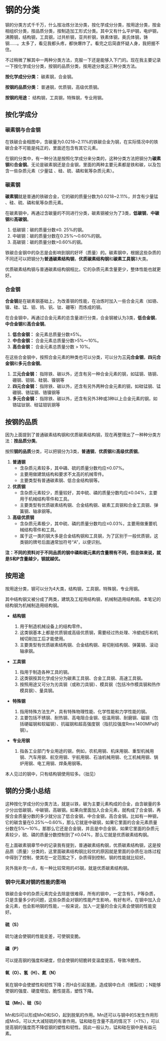# 钢的分类

钢的分类方式千千万，什么按冶炼分法分类，按化学成分分类，按用途分类，按金相组织分类，按品质分类，按制造加工形式分类。其中又有什么平炉钢，电炉钢，沸腾钢，结构钢，工具钢，过共析钢，亚共析钢，铁素体钢，奥氏体钢，铸钢......。太多了，看见我都头疼，都快爆炸了。看完之后简直怀疑人身，我把握不住。

不过稍微了解其中一两种分类方法，克服一下还是能够入下门的。现在我主要记录一下按化学成分分类，按钢的品质分类，按用途分类这三种分类方法。

**按化学成分分类：** 碳素钢，合金钢。

**按钢的品质分类：** 普通钢，优质钢，高级优质钢。

**按钢的用途：** 结构钢，工具钢，特殊钢，专业用钢。

## 按化学成分

### 碳素钢与合金钢

在铁碳合金相图中，含碳量为0.0218~2.11%的铁碳合金为钢，在实际情况中的铁碳合金不可能是纯正的，里面还包含有其它元素。

在钢的分类中，有一种分法是按照化学成分来分类的，这种分类方法把钢分为**碳素钢**和**合金钢**。无论是碳素钢还是合金钢，里面的两种主要元素都是铁和碳，以及包含一些杂质元素（少量锰 、硅、硫、磷和氧等杂质元素）。

### 碳素钢

**碳素钢**就是普通的铁碳合金，它的碳的质量分数为0.0218~2.11%，并含有少量锰 、硅、硫、磷和氧等杂质元素。

在碳素钢中，再通过含碳量的不同进行分类，碳素钢被分为了3类，**低碳钢**，**中碳钢**和**高碳钢**。

1. 低碳钢：碳的质量分数≤0. 25%的钢。
2. 中碳钢：碳的质量分数在0.25%～0.60%的钢。
3. 高碳钢：碳的质量分数>0.60%的钢。

铁碳合金钢中的杂志是会影响到钢的好坏（质量）的。碳素钢中，根据这些杂质的不同还可以把钢分为**普通碳素结构钢**，**优质碳素结构钢**和**碳素工具钢**3大类。

优质碳素结构钢与普通碳素结构钢相比，它的杂质元素含量更少，整体性能也就更好。

### 合金钢

**合金钢**是在碳素钢基础上，为改善钢的性能，在冶炼时加入一些合金元素（如铬、镍、硅、锰、钼、钨、钒、钛、硼等）而炼成的钢。

在合金钢中，再通过合金元素的总含量进行分类，合金钢被认为3类，**低合金钢**，**中合金钢**和**高合金钢**。

1. **低合金钢：** 金元素总质量分数≤5%。
2. **中合金钢：** 合金元素总质量分数>5%～10%。
3. **高合金钢：** 合金元素总质量分数 > 10%。

在这些合金钢中，按照合金元素的种类也可以分类，可以分为**三元合金钢**，**四元合金钢**和**多元合金钢**。

1. **三元合金钢：** 指除铁、碳以外，还含有另一种合金元素的钢，如锰钢、铬钢、硼钢、钼钢、硅钢、镍钢等
2. **四元合金钢：** 指除铁、碳以外，还含有另外两种合金元素的钢，如硅锰钢、锰硼钢、铬锰钢、铬镍钢等
3. **多元合金钢：** 指除铁、碳以外，还含有另外3种或3种以上合金元素的钢，如铬锰钛钢、硅锰钼钒钢等

## 按钢的品质

因为上面提到了普通碳素结构钢和优质碳素结构钢，现在再整理出了一种种分类方法：**按品质分类**。

按照**钢的品质**分类，可以把钢分为3类，**普通钢**，**优质钢**和**高级优质钢**。

1. **普通钢** 
   - 含杂质元素较多，其中磷、硫的质量分数均应≤0.07%。
   - 主要用做建筑结构和要求不太高的机械零件。
   - 主要类型有普通碳素钢、低合金结构钢等。
2. **优质钢** 
   - 含杂质元素较少，质量较好，其中硫、磷的质量分数均应≤0.04%，主要用于机械结构零件和工具。
   - 主要类型有优质碳素结构钢、合金结构钢、碳素工具钢和合金工具钢、弹簧钢、轴承钢等。
3. **高级优质钢** 
   - 含杂质元素极少，其中硫、磷的质量分数均应≤0.03%，主要用做重要机械结构零件和工具。
   - 属于这一类的钢大多是合金结构钢和工具钢，为了区别于一般优质钢，这类钢的牌号后面通常加符号“A”，以便识别。

**注：不同的资料对于不同品质的钢中磷和硫元素的含量稍有不同，但总体来说，就是S和P含量越少，钢就越优。** 

## 按用途

按用途分类，钢可以分为4大类，结构钢，工具钢，特殊钢，专业用钢。

其中结构钢又被分成了两类，建筑及工程用结构钢，机械制造用结构钢。本笔记的结构钢为机械制造用结构钢。

- **结构钢**
  1. 用于制造机械设备上的结构零件。
  2. 这类钢基本上都是优质钢或高级优质钢，需要经过热处理、冷塑成形和机械切削加工后才能使用。
  3. 主要类型有优质碳素结构钢、合金结构钢、易切削结构钢、弹簧钢、滚动轴承钢。

- **工具钢**
  1. 指用于制造各种工具的钢。
  2. 这类钢按其化学成分分为碳素工具钢、合金工具钢、高速工具钢。
  3. 按照用途又可分为刃具钢（或称刀具钢）、模具钢（包括冷作模具钢和热作模具钢）、量具钢。

- **特殊钢**
  1. 指用特殊方法生产，具有特殊物理性能、化学性能和力学性能的钢。
  2. 主要包括不锈钢、耐热钢、高电阻合金钢、低温用钢、耐磨钢、磁钢（包括硬磁钢和软磁钢）、抗磁钢和超高强度钢（指抗拉强度Rm≥1400MPa的钢）。

- **专业用钢**
  1. 指各工业部门专业用途的钢，例如，农机用钢、机床用钢、重型机械用钢、汽车用钢、航空用钢、宇航用钢、石油机械用钢、化工机械用钢、锅炉用钢、电工用钢、焊条用钢等。

本人见过的钢中，只有结构钢使用较多。（拙见）

## 钢的分类小总结

这种按化学成分的分类方法，就是以铁，碳为主要元素构成的合金，由含碳量的多少分出低碳钢，中碳钢，高碳钢。如果向里面加入合金元素，就构成了合金钢，再按合金质量分数的多少就分出了低合金钢，中合金钢，高合金钢。比如有一种钢，它的碳含量在0.25%～0.60%，那么它就是中碳钢，如果它里面的合金元素质量分数在5%～10%，那那么它还是合金钢，并且是中合金钢，如果它里面的杂质元素较少，硫、磷的质量分数控制到了≤0.04%，那么它就是优质碳素结构钢。

在上面碳素钢章节中的记录我有提到，普通碳素结构钢，优质碳素结构钢，这是按品质（质量）分类的，这里面碳素结构钢比较优的原因就是里面的杂质在冶炼过程中得到了控制，使其在一定范围之下，杂质得到控制，钢的性能就比较好。

另外我补充一点，有一种比较常用的45钢，就是优质碳素结构钢。

### 钢中元素对钢的性能的影响

铁碳合金中的杂质元素完全去除是很难得，所有的钢中，一定含有S，P等杂质，只是含量多少的问题，这些杂质会对钢的性能产生影响，有好有坏。在钢中加入合金元素，也会影响钢的性能，一般来说，加入一定量的合金元素会使钢的性能变好。

#### 硫（S）

硫匀速会使钢的性能变差，可使钢变脆。

#### 磷（P）

可以提高钢的强度和硬度，但会使钢的韧脆转变温度提高，导致冷脆性。

#### 氧（O）、氢（H）、氮（N）

氧在钢中会使塑性和韧性下降；而H会引起氢脆，造成钢中白点（微裂纹）；N能够使钢的强度、硬度增加，脆性提高，塑性下降。

#### 锰（Mn）、硅（Si）

Mn和Si可以形成MnO和SiO，起到脱氧的作用。Mn还可以与钢中的S发生作用形成MnS，可以大大减轻硫的有害作用。锰和硅在含量不高的情况下（<1%），可以提高钢的强度而不降低钢的塑性和韧性。因此一般认为，锰和硅在钢中是有益元素。

















